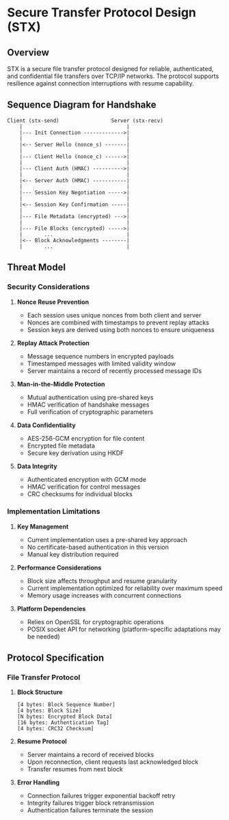 # Secure Transfer Protocol Design (STX)

## Overview
STX is a secure file transfer protocol designed for reliable, authenticated, and confidential file transfers over TCP/IP networks. The protocol supports resilience against connection interruptions with resume capability.

## Sequence Diagram for Handshake

```
Client (stx-send)                 Server (stx-recv)
    |                                  |
    |--- Init Connection ------------->|
    |                                  |
    |<-- Server Hello (nonce_s) -------|
    |                                  |
    |--- Client Hello (nonce_c) ------>|
    |                                  |
    |--- Client Auth (HMAC) ---------->|
    |                                  |
    |<-- Server Auth (HMAC) -----------|
    |                                  |
    |--- Session Key Negotiation ----->|
    |                                  |
    |<-- Session Key Confirmation -----|
    |                                  |
    |--- File Metadata (encrypted) --->|
    |                                  |
    |--- File Blocks (encrypted) ----->|
    |       ...                        |
    |<-- Block Acknowledgments --------|
    |       ...                        |
```

## Threat Model

### Security Considerations

1. **Nonce Reuse Prevention**
   - Each session uses unique nonces from both client and server
   - Nonces are combined with timestamps to prevent replay attacks
   - Session keys are derived using both nonces to ensure uniqueness

2. **Replay Attack Protection**
   - Message sequence numbers in encrypted payloads
   - Timestamped messages with limited validity window
   - Server maintains a record of recently processed message IDs

3. **Man-in-the-Middle Protection**
   - Mutual authentication using pre-shared keys
   - HMAC verification of handshake messages
   - Full verification of cryptographic parameters

4. **Data Confidentiality**
   - AES-256-GCM encryption for file content
   - Encrypted file metadata
   - Secure key derivation using HKDF

5. **Data Integrity**
   - Authenticated encryption with GCM mode
   - HMAC verification for control messages
   - CRC checksums for individual blocks

### Implementation Limitations

1. **Key Management**
   - Current implementation uses a pre-shared key approach
   - No certificate-based authentication in this version
   - Manual key distribution required

2. **Performance Considerations**
   - Block size affects throughput and resume granularity
   - Current implementation optimized for reliability over maximum speed
   - Memory usage increases with concurrent connections

3. **Platform Dependencies**
   - Relies on OpenSSL for cryptographic operations
   - POSIX socket API for networking (platform-specific adaptations may be needed)

## Protocol Specification

### File Transfer Protocol

1. **Block Structure**
   ```
   [4 bytes: Block Sequence Number]
   [4 bytes: Block Size]
   [N bytes: Encrypted Block Data]
   [16 bytes: Authentication Tag]
   [4 bytes: CRC32 Checksum]
   ```

2. **Resume Protocol**
   - Server maintains a record of received blocks
   - Upon reconnection, client requests last acknowledged block
   - Transfer resumes from next block

3. **Error Handling**
   - Connection failures trigger exponential backoff retry
   - Integrity failures trigger block retransmission
   - Authentication failures terminate the session